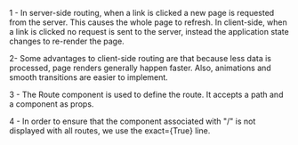 1 - In server-side routing, when a link is clicked a new page is requested from the server. This causes the 
whole page to refresh. In client-side, when a link is clicked no request is sent to the server, instead the 
application state changes to re-render the page. 

2- Some advantages to client-side routing are that because less data is processed, page renders generally 
happen faster. Also, animations and smooth transitions are easier to implement. 

3 - The Route component is used to define the route. It accepts a path and a component as props. 

4 - In order to ensure that the component associated with "/" is not displayed with all routes, we use the
exact={True} line. 
